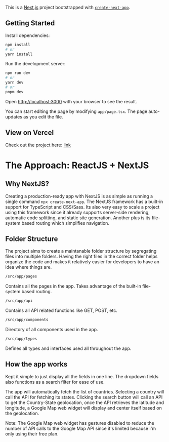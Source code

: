 This is a [Next.js](https://nextjs.org/) project bootstrapped with [`create-next-app`](https://github.com/vercel/next.js/tree/canary/packages/create-next-app).

## Getting Started

Install dependencies:
```bash
npm install
# or
yarn install
```

Run the development server:

```bash
npm run dev
# or
yarn dev
# or
pnpm dev
```

Open [http://localhost:3000](http://localhost:3000) with your browser to see the result.

You can start editing the page by modifying `app/page.tsx`. The page auto-updates as you edit the file.

## View on Vercel

Check out the project here: [link](https://link/)

# The Approach: ReactJS + NextJS

## Why NextJS?

Creating a production-ready app with NextJS is as simple as running a single command `npx create-next-app`. The NextJS framework has a built-in support for TypeScript and CSS/Sass. Its also very easy to scale a project using this framework since it already supports server-side rendering, automatic code splitting, and static site generation. Another plus is its file-system based routing which simplifies navigation.

## Folder Structure

The project aims to create a maintanable folder structure by segregating files into multiple folders. Having the right files in the correct folder helps organize the code and makes it relatively easier for developers to have an idea where things are.

```bash
/src/app/pages
```
Contains all the pages in the app. Takes advantage of the built-in file-system based routing.

```bash
/src/app/api
```
Contains all API related functions like GET, POST, etc.

```bash
/src/app/components
```
Directory of all components used in the app.

```bash
/src/app/types
```
Defines all types and interfaces used all throughout the app.

## How the app works

Kept it simple to just display all the fields in one line. The dropdown fields also functions as a search filter for ease of use.

The app will automatically fetch the list of countries. Selecting a country will call the API for fetching its states. Clicking the search button will call an API to get the Country-State geolocation, once the API retrieves the latitude and longitude, a Google Map web widget will display and center itself based on the geolocation.

Note: The Google Map web widget has gestures disabled to reduce the number of API calls to the Google Map API since it's limited because I'm only using their free plan.
